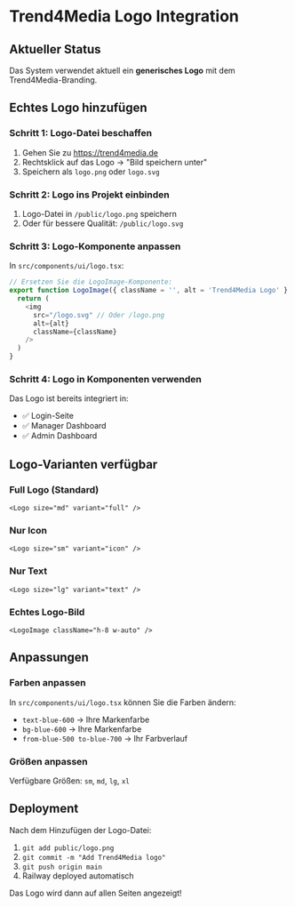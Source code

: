 # Trend4Media Logo Integration

## Aktueller Status
Das System verwendet aktuell ein **generisches Logo** mit dem Trend4Media-Branding.

## Echtes Logo hinzufügen

### Schritt 1: Logo-Datei beschaffen
1. Gehen Sie zu https://trend4media.de
2. Rechtsklick auf das Logo → "Bild speichern unter"
3. Speichern als `logo.png` oder `logo.svg`

### Schritt 2: Logo ins Projekt einbinden
1. Logo-Datei in `/public/logo.png` speichern
2. Oder für bessere Qualität: `/public/logo.svg`

### Schritt 3: Logo-Komponente anpassen
In `src/components/ui/logo.tsx`:

```typescript
// Ersetzen Sie die LogoImage-Komponente:
export function LogoImage({ className = '', alt = 'Trend4Media Logo' }: { className?: string, alt?: string }) {
  return (
    <img
      src="/logo.svg" // Oder /logo.png
      alt={alt}
      className={className}
    />
  )
}
```

### Schritt 4: Logo in Komponenten verwenden
Das Logo ist bereits integriert in:
- ✅ Login-Seite
- ✅ Manager Dashboard
- ✅ Admin Dashboard

## Logo-Varianten verfügbar

### Full Logo (Standard)
```tsx
<Logo size="md" variant="full" />
```

### Nur Icon
```tsx
<Logo size="sm" variant="icon" />
```

### Nur Text
```tsx
<Logo size="lg" variant="text" />
```

### Echtes Logo-Bild
```tsx
<LogoImage className="h-8 w-auto" />
```

## Anpassungen

### Farben anpassen
In `src/components/ui/logo.tsx` können Sie die Farben ändern:
- `text-blue-600` → Ihre Markenfarbe
- `bg-blue-600` → Ihre Markenfarbe
- `from-blue-500 to-blue-700` → Ihr Farbverlauf

### Größen anpassen
Verfügbare Größen: `sm`, `md`, `lg`, `xl`

## Deployment
Nach dem Hinzufügen der Logo-Datei:
1. `git add public/logo.png`
2. `git commit -m "Add Trend4Media logo"`
3. `git push origin main`
4. Railway deployed automatisch

Das Logo wird dann auf allen Seiten angezeigt!